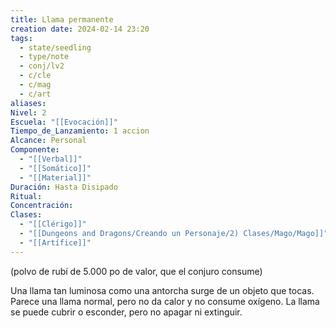 ```yaml
---
title: Llama permanente
creation date: 2024-02-14 23:20
tags:
  - state/seedling
  - type/note
  - conj/lv2
  - c/cle
  - c/mag
  - c/art
aliases: 
Nivel: 2
Escuela: "[[Evocación]]"
Tiempo_de_Lanzamiento: 1 accion
Alcance: Personal
Componente:
  - "[[Verbal]]"
  - "[[Somático]]"
  - "[[Material]]"
Duración: Hasta Disipado
Ritual: 
Concentración: 
Clases:
  - "[[Clérigo]]"
  - "[[Dungeons and Dragons/Creando un Personaje/2) Clases/Mago/Mago]]"
  - "[[Artífice]]"
---
```

(polvo de rubí de 5.000 po de valor, que el conjuro consume)

Una llama tan luminosa como una antorcha surge de un objeto que tocas. Parece una llama normal, pero no da calor y no consume oxígeno. La llama se puede cubrir o esconder, pero no apagar ni extinguir.
